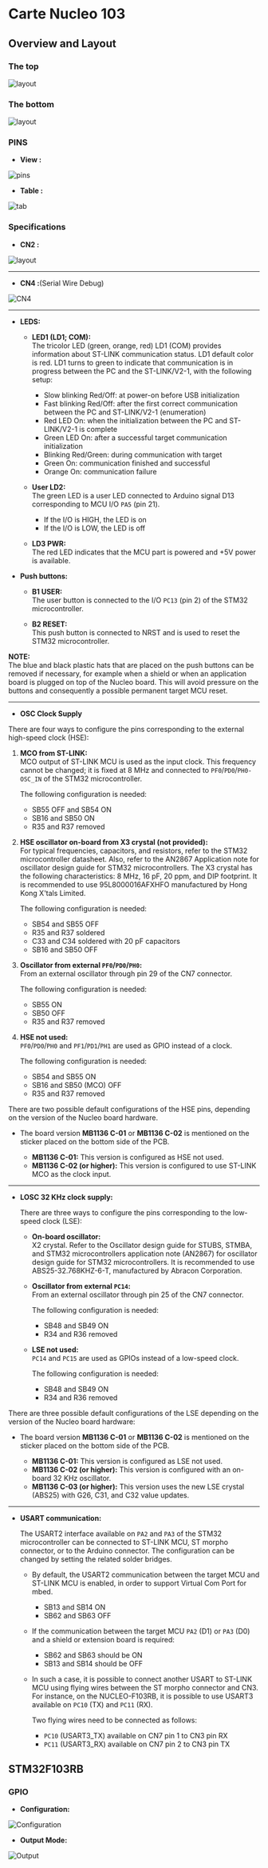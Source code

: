 # Carte Nucleo 103
## Overview and Layout
### The top 
![layout](./layout.png)
### The bottom 
![layout](./layout_bottom.png)
### PINS 
- **View :** 


![pins](./pins.png)


- **Table :**


![tab](./tab.png)
### Specifications
- **CN2 :** 

![layout](./CN2_.png)

---

- **CN4 :**(Serial Wire Debug)

![CN4](./CN4.png)


---

- **LEDS:** 

  - **LED1 (LD1; COM):**  
    The tricolor LED (green, orange, red) LD1 (COM) provides information about ST-LINK
    communication status. LD1 default color is red. LD1 turns to green to indicate that
    communication is in progress between the PC and the ST-LINK/V2-1, with the following setup:

      - Slow blinking Red/Off: at power-on before USB initialization
      - Fast blinking Red/Off: after the first correct communication between the PC and ST-LINK/V2-1 (enumeration)
      - Red LED On: when the initialization between the PC and ST-LINK/V2-1 is complete
      - Green LED On: after a successful target communication initialization
      - Blinking Red/Green: during communication with target
      - Green On: communication finished and successful
      - Orange On: communication failure

  - **User LD2:**  
    The green LED is a user LED connected to Arduino signal D13 corresponding to MCU I/O `PA5` (pin 21).

      - If the I/O is HIGH, the LED is on
      - If the I/O is LOW, the LED is off

  - **LD3 PWR:**  
    The red LED indicates that the MCU part is powered and +5V power is available.

- **Push buttons:**

  - **B1 USER:**  
    The user button is connected to the I/O `PC13` (pin 2) of the STM32 microcontroller.

  - **B2 RESET:**  
    This push button is connected to NRST and is used to reset the STM32 microcontroller.

**NOTE:**  
The blue and black plastic hats that are placed on the push buttons can be removed if necessary, for example when a shield or when an application board is plugged on top of the Nucleo board. This will avoid pressure on the buttons and consequently a possible permanent target MCU reset.


---

- **OSC Clock Supply**

There are four ways to configure the pins corresponding to the external high-speed clock (HSE):

1. **MCO from ST-LINK:**  
   MCO output of ST-LINK MCU is used as the input clock. This frequency cannot be changed; it is fixed at 8 MHz and connected to `PF0`/`PD0`/`PH0-OSC_IN` of the STM32 microcontroller.

   The following configuration is needed:
   - SB55 OFF and SB54 ON
   - SB16 and SB50 ON
   - R35 and R37 removed

2. **HSE oscillator on-board from X3 crystal (not provided):**  
   For typical frequencies, capacitors, and resistors, refer to the STM32 microcontroller datasheet. Also, refer to the AN2867 Application note for oscillator design guide for STM32 microcontrollers. The X3 crystal has the following characteristics: 8 MHz, 16 pF, 20 ppm, and DIP footprint. It is recommended to use 95L8000016AFXHFO manufactured by Hong Kong X'tals Limited.

   The following configuration is needed:
   - SB54 and SB55 OFF
   - R35 and R37 soldered
   - C33 and C34 soldered with 20 pF capacitors
   - SB16 and SB50 OFF

3. **Oscillator from external `PF0`/`PD0`/`PH0`:**  
   From an external oscillator through pin 29 of the CN7 connector.

   The following configuration is needed:
   - SB55 ON
   - SB50 OFF
   - R35 and R37 removed

4. **HSE not used:**  
   `PF0`/`PD0`/`PH0` and `PF1`/`PD1`/`PH1` are used as GPIO instead of a clock.

   The following configuration is needed:
   - SB54 and SB55 ON
   - SB16 and SB50 (MCO) OFF
   - R35 and R37 removed



There are two possible default configurations of the HSE pins, depending on the version of the Nucleo board hardware.

- The board version **MB1136 C-01** or **MB1136 C-02** is mentioned on the sticker placed on the bottom side of the PCB.
  
  - **MB1136 C-01:** This version is configured as HSE not used.
  - **MB1136 C-02 (or higher):** This version is configured to use ST-LINK MCO as the clock input.

---

- **LOSC 32 KHz clock supply:**

  There are three ways to configure the pins corresponding to the low-speed clock (LSE):

  - **On-board oscillator:**  
    X2 crystal. Refer to the Oscillator design guide for STUBS, STMBA, and STM32 microcontrollers application note (AN2867) for oscillator design guide for STM32 microcontrollers. It is recommended to use ABS25-32.768KHZ-6-T, manufactured by Abracon Corporation.

  - **Oscillator from external `PC14`:**  
    From an external oscillator through pin 25 of the CN7 connector.

    The following configuration is needed:
    - SB48 and SB49 ON
    - R34 and R36 removed

  - **LSE not used:**  
    `PC14` and `PC15` are used as GPIOs instead of a low-speed clock.

    The following configuration is needed:
    - SB48 and SB49 ON
    - R34 and R36 removed



There are three possible default configurations of the LSE depending on the version of the Nucleo board hardware:

- The board version **MB1136 C-01** or **MB1136 C-02** is mentioned on the sticker placed on the bottom side of the PCB.

  - **MB1136 C-01:** This version is configured as LSE not used.
  - **MB1136 C-02 (or higher):** This version is configured with an on-board 32 KHz oscillator.
  - **MB1136 C-03 (or higher):** This version uses the new LSE crystal (ABS25) with G26, C31, and C32 value updates.

---

- **USART communication:**

  The USART2 interface available on `PA2` and `PA3` of the STM32 microcontroller can be connected to ST-LINK MCU, ST morpho connector, or to the Arduino connector. The configuration can be changed by setting the related solder bridges.

  - By default, the USART2 communication between the target MCU and ST-LINK MCU is enabled, in order to support Virtual Com Port for mbed.
    
    - SB13 and SB14 ON
    - SB62 and SB63 OFF

  - If the communication between the target MCU `PA2` (D1) or `PA3` (D0) and a shield or extension board is required:
    
    - SB62 and SB63 should be ON
    - SB13 and SB14 should be OFF

  - In such a case, it is possible to connect another USART to ST-LINK MCU using flying wires between the ST morpho connector and CN3. For instance, on the NUCLEO-F103RB, it is possible to use USART3 available on `PC10` (TX) and `PC11` (RX).

    Two flying wires need to be connected as follows:
    
    - `PC10` (USART3_TX) available on CN7 pin 1 to CN3 pin RX
    - `PC11` (USART3_RX) available on CN7 pin 2 to CN3 pin TX

## STM32F103RB 
### GPIO
  - **Configuration:**

![Configuration](./configuration_Pin.png)

  - **Output Mode:** 

  ![Output](./Output.png)





